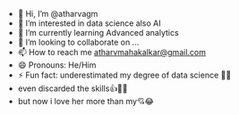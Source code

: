 - 👋 Hi, I’m @atharvagm
- 👀 I’m interested in data science also AI
- 🌱 I’m currently learning Advanced analytics 
- 💞️ I’m looking to collaborate on ...
- 📫 How to reach me atharvmahakalkar@gmail.com
- 😄 Pronouns: He/Him
- ⚡ Fun fact: underestimated my degree of data science 🫡😘
- even discarded the skills👍🤦‍♂️
- but now i love her more than my💘😂

<!---
atharvagm/atharvagm is a ✨ special ✨ repository because its `README.md` (this file) appears on your GitHub profile.
You can click the Preview link to take a look at your changes.
--->
